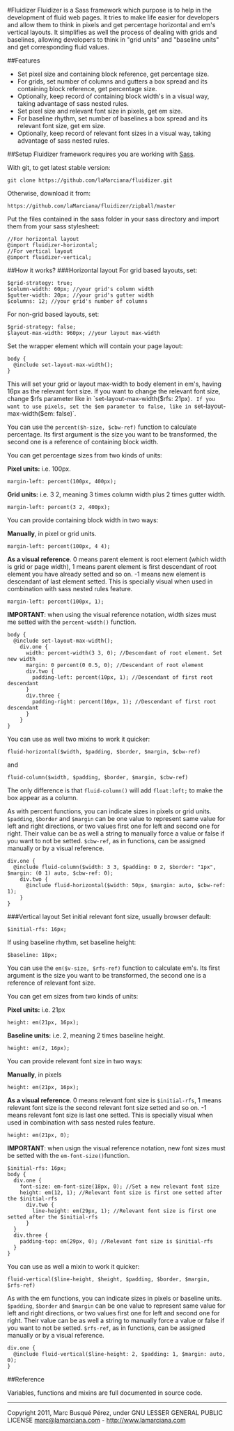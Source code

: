 #Fluidizer
Fluidizer is a Sass framework which purpose is to help in the development of fluid web pages. It tries to make life easier for developers and allow them to think in pixels and get percentage horizontal and em's vertical layouts. It simplifies as well the process of dealing with grids and baselines, allowing developers to think in "grid units" and "baseline units" and get corresponding fluid values.

##Features
* Set pixel size and containing block reference, get percentage size.
* For grids, set number of columns and gutters a box spread and its containing block reference, get percentage size.
* Optionally, keep record of containing block width's in a visual way, taking advantage of sass nested rules.
* Set pixel size and relevant font size in pixels, get em size.
* For baseline rhythm, set number of baselines a box spread and its relevant font size, get em size.
* Optionally, keep record of relevant font sizes in a visual way, taking advantage of sass nested rules.

##Setup
Fluidizer framework requires you are working with [Sass](http://sass-lang.com/ "Sass homepage").

With git, to get latest stable version:

    git clone https://github.com/laMarciana/fluidizer.git

Otherwise, download it from:

    https://github.com/laMarciana/fluidizer/zipball/master

Put the files contained in the sass folder in your sass directory and import them from your sass stylesheet:

    //For horizontal layout
    @import fluidizer-horizontal;
    //For vertical layout
    @import fluidizer-vertical;

##How it works?
###Horizontal layout
For grid based layouts, set:

    $grid-strategy: true;
    $column-width: 60px; //your grid's column width
    $gutter-width: 20px; //your grid's gutter width
    $columns: 12; //your grid's number of columns

For non-grid based layouts, set:

    $grid-strategy: false;
    $layout-max-width: 960px; //your layout max-width

Set the wrapper element which will contain your page layout:

    body {
      @include set-layout-max-width();
    }

This will set your grid or layout max-width to body element in em's, having 16px as the relevant font size. If you want to change the relevant font size, change $rfs parameter like in `set-layout-max-width($rfs: 21px)`. If you want to use pixels, set the $em parameter to false, like in `set-layout-max-width($em: false)`.

You can use the `percent($h-size, $cbw-ref)` function to calculate percentage. Its first argument is the size you want to be transformed, the second one is a reference of containing block width.

You can get percentage sizes from two kinds of units:

**Pixel units:** i.e. 100px.

    margin-left: percent(100px, 400px);

**Grid units:** i.e. 3 2, meaning 3 times column width plus 2 times gutter width.

    margin-left: percent(3 2, 400px);

You can provide containing block width in two ways:

**Manually**, in pixel or grid units.

    margin-left: percent(100px, 4 4);

**As a visual reference**. 0 means parent element is root element (which width is grid or page width), 1 means parent element is first descendant of root element you have already setted and so on. -1 means new element is descendant of last element setted. This is specially visual when used in combination with sass nested rules feature.

    margin-left: percent(100px, 1);

**IMPORTANT**: when using the visual reference notation, width sizes must me setted with the `percent-width()` function.

    body {
      @include set-layout-max-width();
        div.one {
          width: percent-width(3 3, 0); //Descendant of root element. Set new width
          margin: 0 percent(0 0.5, 0); //Descendant of root element
          div.two {
            padding-left: percent(10px, 1); //Descendant of first root descendant
          }
          div.three {
            padding-right: percent(10px, 1); //Descendant of first root descendant
          }
        }
    }

You can use as well two mixins to work it quicker:

    fluid-horizontal($width, $padding, $border, $margin, $cbw-ref)

and

    fluid-column($width, $padding, $border, $margin, $cbw-ref)

The only difference is that `fluid-column()` will add `float:left;` to make the box appear as a column.

As with percent functions, you can indicate sizes in pixels or grid units. `$padding`, `$border` and `$margin` can be one value to represent same value for left and right directions, or two values first one for left and second one for right. Their value can be as well a string to manually force a value or false if you want to not be setted. `$cbw-ref`, as in functions, can be assigned manually or by a visual reference.

    div.one {
      @include fluid-column($width: 3 3, $padding: 0 2, $border: "1px", $margin: (0 1) auto, $cbw-ref: 0);
        div.two {
          @include fluid-horizontal($width: 50px, $margin: auto, $cbw-ref: 1);
        }
    }

###Vertical layout
Set initial relevant font size, usually browser default:

    $initial-rfs: 16px;

If using baseline rhythm, set baseline height:

    $baseline: 18px;

You can use the `em($v-size, $rfs-ref)` function to calculate em's. Its first argument is the size you want to be transformed, the second one is a reference of relevant font size.

You can get em sizes from two kinds of units:

**Pixel units:** i.e. 21px

    height: em(21px, 16px);

**Baseline units:** i.e. 2, meaning 2 times baseline height.

    height: em(2, 16px);

You can provide relevant font size in two ways:

**Manually**, in pixels

    height: em(21px, 16px);

**As a visual reference**. 0 means relevant font size is `$initial-rfs`, 1 means relevant font size is the second relevant font size setted and so on. -1 means relevant font size is last one setted. This is specially visual when used in combination with sass nested rules feature.

    height: em(21px, 0);

**IMPORTANT**: when usign the visual reference notation, new font sizes must be setted with the `em-font-size()`function.

    $initial-rfs: 16px;
    body {
      div.one {
        font-size: em-font-size(18px, 0); //Set a new relevant font size
        height: em(12, 1); //Relevant font size is first one setted after the $initial-rfs
          div.two {
            line-height: em(29px, 1); //Relevant font size is first one setted after the $initial-rfs
          }
      }
      div.three {
        padding-top: em(29px, 0); //Relevant font size is $initial-rfs
      }
    }

You can use as well a mixin to work it quicker:

    fluid-vertical($line-height, $height, $padding, $border, $margin, $rfs-ref)

As with the em functions, you can indicate sizes in pixels or baseline units. `$padding`, `$border` and `$margin` can be one value to represent same value for left and right directions, or two values first one for left and second one for right. Their value can be as well a string to manually force a value or false if you want to not be setted. `$rfs-ref`, as in functions, can be assigned manually or by a visual reference.

    div.one {
      @include fluid-vertical($line-height: 2, $padding: 1, $margin: auto, 0);
    }

##Reference

Variables, functions and mixins are full documented in source code.

___

Copyright 2011, Marc Busqué Pérez, under GNU LESSER GENERAL PUBLIC LICENSE
marc@lamarciana.com - http://www.lamarciana.com
